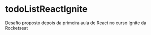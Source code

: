 # todoListReactIgnite

Desafio proposto depois da primeira aula de React no curso Ignite da Rocketseat
